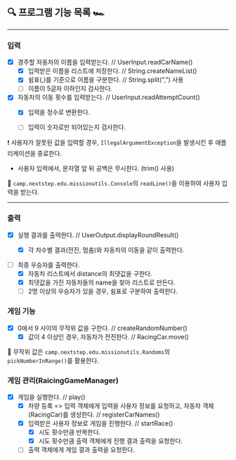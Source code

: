 ## ️🔍 프로그램 기능 목록 🏎

---

### 입력 
- [x] 경주할 자동차의 이름을 입력받는다. // UserInput.readCarName()
  - [x] 입력받은 이름을 리스트에 저장한다. // String.createNameList()
  - [x] 쉼표(,)를 기준으로 이름을 구분한다. // String.split(",") 사용
  - [ ] 이름이 5글자 이하인지 검사한다.

- [x] 자동차의 이동 횟수를 입력받는다. // UserInput.readAttemptCount()
  - [x] 입력을 정수로 변환한다.
  - [ ] 입력이 숫자로만 되어있는지 검사한다.


❗️ 사용자가 잘못된 값을 입력할 경우, `IllegalArgumentException`을 발생시킨 후 애플리케이션을 종료한다.
- 사용자 입력에서, 문자열 앞 뒤 공백은 무시한다. (trim() 사용)  

📖 `camp.nextstep.edu.missionutils.Console`의 `readLine()`을 이용하여 사용자 입력을 받는다.

---
### 출력

- [x] 실행 결과를 출력한다. // UserOutput.displayRoundResult()
  - [x] 각 차수별 결과(전진, 멈춤)와 자동차의 이동을 같이 출력한다.  
  

- [ ] 최종 우승자를 출력한다. 
  - [x] 자동차 리스트에서 distance의 최댓값을 구한다.
  - [x] 최댓값을 가진 자동차들의 name을 찾아 리스트로 만든다.
  - [ ] 2명 이상의 우승자가 있을 경우, 쉼표로 구분하여 출력한다.

### 게임 기능
- [x] 0에서 9 사이의 무작위 값을 구한다. // createRandomNumber()
  - [x] 값이 4 이상인 경우, 자동차가 전진한다. // RacingCar.move()

📖 무작위 값은 `camp.nextstep.edu.missionutils.Randoms`의 `pickNumberInRange()`를 활용한다.

### 게임 관리(RaicingGameManager)
- [x] 게임을 실행한다. // play()
  - [x] 차량 등록 => 입력 객체에게 입력을 사용자 정보를 요청하고, 자동차 객체(RacingCar)를 생성한다. // registerCarNames()
  - [x] 입력받은 사용자 정보로 게임을 진행한다. // startRace()
    - [x] 시도 횟수만큼 반복한다.
    - [x] 시도 횟수만큼 출력 객체에게 진행 결과 출력을 요청한다.
    
  - [ ] 출력 객체에게 게임 결과 출력을 요청한다.